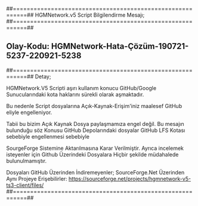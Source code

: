 ##==========================================================##
HGMNetwork.v5 Script Bilgilendirme Mesajı;
##==========================================================##
## Olay-Kodu: HGMNetwork-Hata-Çözüm-190721-5237-220921-5238 ##
##==========================================================##
Detay;

HGMNetwork.V5 Scripti aşırı kullanım konucu
GitHub/Google Sunucularındaki kota haklarını sürekli olarak
aşmaktadır.

Bu nedenle Script dosyalarına
Açık-Kaynak-Erişim'iniz maalesef GitHub eliyle engelleniyor.

Tabii bu bizim Açık Kaynak Dosya paylaşmamıza engel değil.
Bu mesajın bulunduğu söz Konusu GitHub Depolarındaki dosyalar 
GitHub LFS Kotası sebebiyle engellenmesi sebebiyle

SourgeForge Sistemine Aktarılmasına Karar Verilmiştir.
Ayrıca incelemek isteyenler için Github Üzerindeki Dosyalara
Hiçbir şekilde müdahalede bulunulmamıştır.

Dosyaları GitHub Üzerinden İndiremeyenler;
SourceForge.Net Üzerinden Aynı Projeye Erişebilirler:
https://sourceforge.net/projects/hgmnetwork-v5-ts3-client/files/
##==========================================================##
